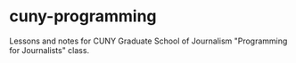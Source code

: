 # cuny-programming
Lessons and notes for CUNY Graduate School of Journalism "Programming for Journalists" class.
